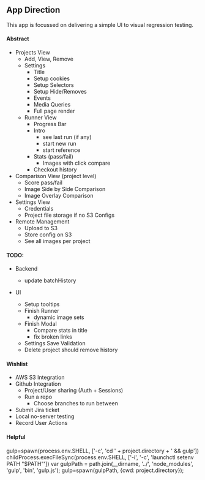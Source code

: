 ## App Direction

This app is focussed on delivering a simple UI to visual regression testing.

#### Abstract

  * Projects View
    * Add, View, Remove
    * Settings
      * Title
      * Setup cookies
      * Setup Selectors
      * Setup Hide/Removes
      * Events
      * Media Queries
      * Full page render
    * Runner View
      * Progress Bar
      * Intro
        * see last run (if any)
        * start new run
        * start reference
      * Stats (pass/fail)
        * Images with click compare
      * Checkout history
  * Comparison View (project level)
    * Score pass/fail
    * Image Side by Side Comparison
    * Image Overlay Comparison
  * Settings View
    * Credentials
    * Project file storage if no S3 Configs
  * Remote Management
    * Upload to S3
    * Store config on S3
    * See all images per project


#### TODO:

  * Backend
    * update batchHistory

  * UI
    * Setup tooltips
    * Finish Runner
      * dynamic image sets
    * Finish Modal
      * Compare stats in title
      * fix broken links
    * Settings Save Validation
    * Delete project should remove history


#### Wishlist

  * AWS S3 Integration
  * Github Integration
    * Project/User sharing (Auth + Sessions)
    * Run a repo
      * Choose branches to run between
  * Submit Jira ticket
  * Local no-server testing
  * Record User Actions


#### Helpful

gulp=spawn(process.env.SHELL, ['-c', 'cd ' + project.directory + ' && gulp'])
childProcess.execFileSync(process.env.SHELL, ['-i', '-c', 'launchctl setenv PATH "$PATH"'])
var gulpPath = path.join(__dirname, '../', 'node_modules', 'gulp', 'bin', 'gulp.js');
gulp=spawn(gulpPath, {cwd: project.directory});
